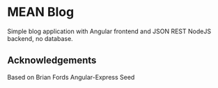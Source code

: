 # MEAN Blog

Simple blog application with Angular frontend and JSON REST NodeJS backend, no database.

## Acknowledgements
Based on Brian Fords Angular-Express Seed
